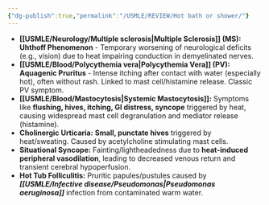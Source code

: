 ```yaml
---
{"dg-publish":true,"permalink":"/USMLE/REVIEW/Hot bath or shower/"}
---
```


- **[[USMLE/Neurology/Multiple sclerosis\|Multiple Sclerosis]] (MS):** **Uhthoff Phenomenon** - Temporary worsening of neurological deficits (e.g., vision) due to heat impairing conduction in demyelinated nerves.
- **[[USMLE/Blood/Polycythemia vera\|Polycythemia Vera]] (PV):** **Aquagenic Pruritus** - Intense itching after contact with water (especially hot), often without rash. Linked to mast cell/histamine release. Classic PV symptom.
- **[[USMLE/Blood/Mastocytosis\|Systemic Mastocytosis]]:** Symptoms like **flushing, hives, itching, GI distress, syncope** triggered by heat, causing widespread mast cell degranulation and mediator release (histamine).
- **Cholinergic Urticaria:** **Small, punctate hives** triggered by heat/sweating. Caused by acetylcholine stimulating mast cells.
- **Situational Syncope:** Fainting/lightheadedness due to **heat-induced peripheral vasodilation**, leading to decreased venous return and transient cerebral hypoperfusion.
- **Hot Tub Folliculitis:** Pruritic papules/pustules caused by _**[[USMLE/Infective disease/Pseudomonas\|Pseudomonas aeruginosa]]**_ infection from contaminated warm water.
